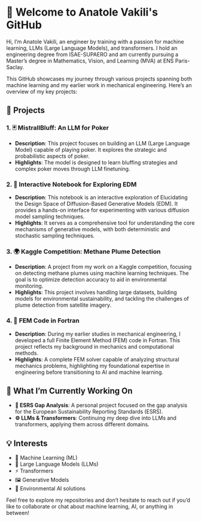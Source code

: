 # 👋 Welcome to Anatole Vakili's GitHub

Hi, I’m Anatole Vakili, an engineer by training with a passion for machine learning, LLMs (Large Language Models), and transformers. I hold an engineering degree from ISAE-SUPAERO and am currently pursuing a Master’s degree in Mathematics, Vision, and Learning (MVA) at ENS Paris-Saclay.

This GitHub showcases my journey through various projects spanning both machine learning and my earlier work in mechanical engineering. Here’s an overview of my key projects:

## 🔷 Projects

### 1. **🃏 MistrallBluff: An LLM for Poker**
- **Description**: This project focuses on building an LLM (Large Language Model) capable of playing poker. It explores the strategic and probabilistic aspects of poker.
- **Highlights**: The model is designed to learn bluffing strategies and complex poker moves through LLM finetuning.

### 2. **📓 Interactive Notebook for Exploring EDM**
- **Description**: This notebook is an interactive exploration of Elucidating the Design Space of Diffusion-Based Generative Models (EDM). It provides a hands-on interface for experimenting with various diffusion model sampling techniques.
- **Highlights**: It serves as a comprehensive tool for understanding the core mechanisms of generative models, with both deterministic and stochastic sampling techniques.

### 3. **🌍 Kaggle Competition: Methane Plume Detection**
- **Description**: A project from my work on a Kaggle competition, focusing on detecting methane plumes using machine learning techniques. The goal is to optimize detection accuracy to aid in environmental monitoring.
- **Highlights**: This project involves handling large datasets, building models for environmental sustainability, and tackling the challenges of plume detection from satellite imagery.

### 4. **🔧 FEM Code in Fortran**
- **Description**: During my earlier studies in mechanical engineering, I developed a full Finite Element Method (FEM) code in Fortran. This project reflects my background in mechanics and computational methods.
- **Highlights**: A complete FEM solver capable of analyzing structural mechanics problems, highlighting my foundational expertise in engineering before transitioning to AI and machine learning.

## 🌟 What I’m Currently Working On
- **📝 ESRS Gap Analysis**: A personal project focused on the gap analysis for the European Sustainability Reporting Standards (ESRS).
- **⚙️ LLMs & Transformers**: Continuing my deep dive into LLMs and transformers, applying them across different domains.

## 💡 Interests
- 🧠 Machine Learning (ML)
- 🤖 Large Language Models (LLMs)
- ⚡ Transformers
- 🖼️ Generative Models
- 🌱 Environmental AI solutions

Feel free to explore my repositories and don’t hesitate to reach out if you’d like to collaborate or chat about machine learning, AI, or anything in between!


